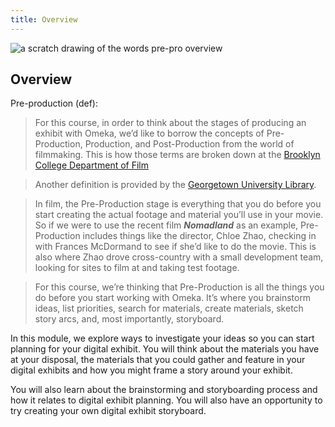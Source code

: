 ```yaml
---
title: Overview
---
```


<img src="/course-in-a-box/img/prepro_overview.png" alt="a scratch drawing of the words pre-pro overview" class="img-fluid">

## Overview

Pre-production (def):
> For this course, in order to think about the stages of producing an exhibit with Omeka, we’d like to borrow the concepts of Pre-Production, Production, and Post-Production from the world of filmmaking. This is how those terms are broken down at the [Brooklyn College Department of Film](http://www.brooklyn.cuny.edu/web/aca_visualmedia_film/2012_Production_Handbook_.pdf)

> Another definition is provided by the [Georgetown University Library](https://guides.library.georgetown.edu/documentary).

> In film, the Pre-Production stage is everything that you do before you start creating the actual footage and material you’ll use in your movie. So if we were to use the recent film ***Nomadland*** as an example, Pre-Production includes things like the director, Chloe Zhao, checking in with Frances McDormand to see if she’d like to do the movie. This is also where Zhao drove cross-country with a small development team, looking for sites to film at and taking test footage.

> For this course, we’re thinking that Pre-Production is all the things you do before you start working with Omeka. It’s where you brainstorm ideas, list priorities, search for materials, create materials, sketch story arcs, and, most importantly, storyboard. 

In this module, we explore ways to investigate your ideas so you can start planning for your digital exhibit. You will think about the materials you have at your disposal, the materials that you could gather and feature in your digital exhibits and how you might frame a story around your exhibit.

You will also learn about the brainstorming and storyboarding process and how it relates to digital exhibit planning. You will also have an opportunity to try creating your own digital exhibit storyboard.
